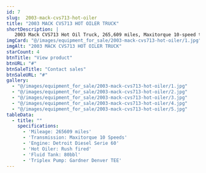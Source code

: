 ```yaml
---
id: 7
slug:  2003-mack-cvs713-hot-oiler
title: "2003 MACK CVS713 HOT OILER TRUCK"
shortDescription: |
   2003 Mack CVS713 Hot Oil Truck, 265,609 miles, Maxitorque 10-speed transmission, Detroit Diesel Series 60 engine, Rush-fired fluid tank with 80-barrel capacity, and Gardner Denver TEE triplex pump.
imgCard: "@/images/equipment_for_sale/2003-mack-cvs713-hot-oiler/1.jpg"
imgAlt: "2003 MACK CVS713 HOT OILER TRUCK"
starCount: 4
btnTitle: "View product"
btnURL: "#"
btnSaleTitle: "Contact sales"
btnSaleURL: "#"
gallery:
  - "@/images/equipment_for_sale/2003-mack-cvs713-hot-oiler/1.jpg"
  - "@/images/equipment_for_sale/2003-mack-cvs713-hot-oiler/2.jpg"
  - "@/images/equipment_for_sale/2003-mack-cvs713-hot-oiler/3.jpg"
  - "@/images/equipment_for_sale/2003-mack-cvs713-hot-oiler/4.jpg"
  - "@/images/equipment_for_sale/2003-mack-cvs713-hot-oiler/5.jpg"
tableData:
  - title: ""
    specifications:
      - 'Mileage: 265609 miles'
      - 'Transmission: Maxitorque 10 Speeds'
      - 'Engine: Detroit Diesel Serie 60'
      - 'Hot Oiler: Rush fired'
      - 'Fluid Tank: 80bbl'
      - 'Triplex Pump: Gardner Denver TEE'
---
```

